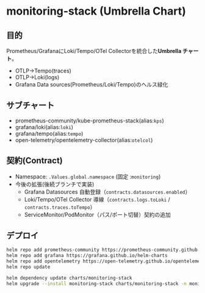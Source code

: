 # monitoring-stack (Umbrella Chart)

## 目的
Prometheus/GrafanaにLoki/Tempo/OTel Collectorを統合した**Umbrella チャート**。
- OTLP→Tempo(traces)
- OTLP→Loki(logs)
- Grafana Data sources(Prometheus/Loki/Tempo)のヘルス緑化

## サブチャート
- prometheus-community/kube-prometheus-stack(alias:`kps`)
- grafana/loki(alias:`loki`)
- grafana/tempo(alias:`tempo`)
- open-telemetry/opentelemetry-collector(alias:`otelcol`)

## 契約(Contract)
- Namespace: `.Values.global.namespace` (固定 :`monitoring`)
- 今後の拡張(後続ブランチで実装)
  - Grafana Datasources 自動登録（`contracts.datasources.enabled`）
  - Loki/Tempo/OTel Collector 導線（`contracts.logs.toLoki` / `contracts.traces.toTempo`）
  - ServiceMonitor/PodMonitor（パス/ポート切替）契約の追加

## デプロイ
```bash
helm repo add prometheus-community https://prometheus-community.github.io/helm-charts
helm repo add grafana https://grafana.github.io/helm-charts
helm repo add opentelemetry https://open-telemetry.github.io/opentelemetry-helm-charts
helm repo update

helm dependency update charts/monitoring-stack
helm upgrade --install monitoring-stack charts/monitoring-stack -n monitoring --create-namespace
